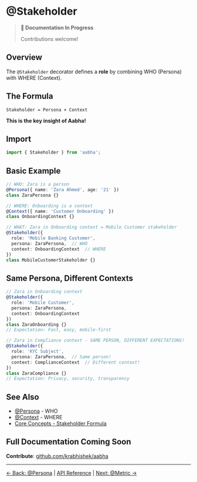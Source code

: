 # @Stakeholder

> **📝 Documentation In Progress**
>
> Contributions welcome!

## Overview

The `@Stakeholder` decorator defines a **role** by combining WHO (Persona) with WHERE (Context).

## The Formula

```
Stakeholder = Persona × Context
```

**This is the key insight of Aabha!**

## Import

```typescript
import { Stakeholder } from 'aabha';
```

## Basic Example

```typescript
// WHO: Zara is a person
@Persona({ name: 'Zara Ahmed', age: '21' })
class ZaraPersona {}

// WHERE: Onboarding is a context
@Context({ name: 'Customer Onboarding' })
class OnboardingContext {}

// WHAT: Zara in Onboarding context = Mobile Customer stakeholder
@Stakeholder({
  role: 'Mobile Banking Customer',
  persona: ZaraPersona,  // WHO
  context: OnboardingContext  // WHERE
})
class MobileCustomerStakeholder {}
```

## Same Persona, Different Contexts

```typescript
// Zara in Onboarding context
@Stakeholder({
  role: 'Mobile Customer',
  persona: ZaraPersona,
  context: OnboardingContext
})
class ZaraOnboarding {}
// Expectation: Fast, easy, mobile-first

// Zara in Compliance context - SAME PERSON, DIFFERENT EXPECTATIONS!
@Stakeholder({
  role: 'KYC Subject',
  persona: ZaraPersona,  // Same person!
  context: ComplianceContext  // Different context!
})
class ZaraCompliance {}
// Expectation: Privacy, security, transparency
```

## See Also

- [@Persona](./persona.md) - WHO
- [@Context](./context.md) - WHERE
- [Core Concepts - Stakeholder Formula](../../getting-started/core-concepts.md#3-stakeholder--persona--context)

## Full Documentation Coming Soon

**Contribute**: [github.com/krabhishek/aabha](https://github.com/krabhishek/aabha)

---

[← Back: @Persona](./persona.md) | [API Reference](../README.md) | [Next: @Metric →](./metric.md)
